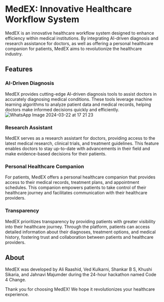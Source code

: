 # MedEX: Innovative Healthcare Workflow System

MedEX is an innovative healthcare workflow system designed to enhance efficiency within medical institutions. By integrating AI-driven diagnosis and research assistance for doctors, as well as offering a personal healthcare companion for patients, MedEX aims to revolutionize the healthcare industry.

## Features

### AI-Driven Diagnosis

MedEX provides cutting-edge AI-driven diagnosis tools to assist doctors in accurately diagnosing medical conditions. These tools leverage machine learning algorithms to analyze patient data and medical records, helping doctors make informed decisions quickly and efficiently.
![WhatsApp Image 2024-03-22 at 17 21 23](https://github.com/shankar-b-s/IceMed/assets/110668489/39d75343-a0ac-4ff2-8630-549ae362977d)

### Research Assistant

MedEX serves as a research assistant for doctors, providing access to the latest medical research, clinical trials, and treatment guidelines. This feature enables doctors to stay up-to-date with advancements in their field and make evidence-based decisions for their patients.

### Personal Healthcare Companion


For patients, MedEX offers a personal healthcare companion that provides access to their medical records, treatment plans, and appointment schedules. This companion empowers patients to take control of their healthcare journey and facilitates communication with their healthcare providers.

### Transparency

MedEX prioritizes transparency by providing patients with greater visibility into their healthcare journey. Through the platform, patients can access detailed information about their diagnoses, treatment options, and medical history, fostering trust and collaboration between patients and healthcare providers.

## About

MedEX was developed by Ali Raashid, Ved Kulkarni, Shankar B S, Khushi Sikaria, and Jahnavi Majumder during the 24-hour hackathon named Code 4 Change.

Thank you for choosing MedEX! We hope it revolutionizes your healthcare experience.
